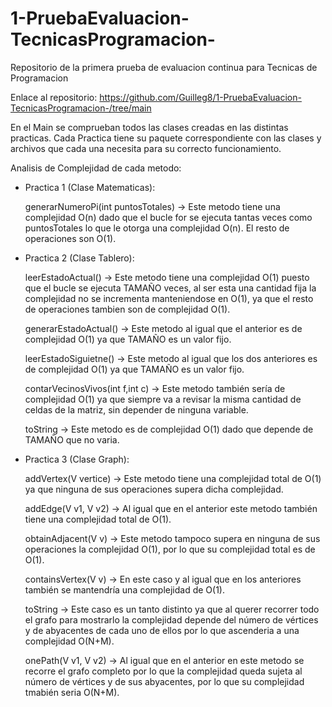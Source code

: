 # 1-PruebaEvaluacion-TecnicasProgramacion-
Repositorio de la primera prueba de evaluacion continua para Tecnicas de Programacion

Enlace al repositorio:
https://github.com/Guilleg8/1-PruebaEvaluacion-TecnicasProgramacion-/tree/main

En el Main se comprueban todos las clases creadas en las distintas practicas. Cada Practica tiene su paquete correspondiente con las clases y archivos que cada una necesita para su correcto funcionamiento.

Analisis de Complejidad de cada metodo:

- Practica 1 (Clase Matematicas):
  
    generarNumeroPi(int puntosTotales) -> Este metodo tiene una complejidad O(n) dado que el bucle for se ejecuta tantas veces como puntosTotales lo que le otorga una complejidad O(n). El resto de operaciones son O(1).

- Practica 2 (Clase Tablero):
  
    leerEstadoActual() -> Este metodo tiene una complejidad O(1) puesto que el bucle se ejecuta TAMAÑO veces, al ser esta una cantidad fija la complejidad no se incrementa manteniendose en O(1), ya que el resto de operaciones tambien son de complejidad O(1).

    generarEstadoActual() -> Este metodo al igual que el anterior es de complejidad O(1) ya que TAMAÑO es un valor fijo.
  
    leerEstadoSiguietne() -> Este metodo al igual que los dos anteriores es de complejidad O(1) ya que TAMAÑO es un valor fijo.
  
    contarVecinosVivos(int f,int c) -> Este metodo también sería de complejidad O(1) ya que siempre va a revisar la misma cantidad de celdas de la matriz, sin depender de ninguna variable.
  
    toString -> Este metodo es de complejidad O(1) dado que depende de TAMAÑO que no varia.

- Practica 3 (Clase Graph):
  
    addVertex(V vertice) -> Este metodo tiene una complejidad total de O(1) ya que ninguna de sus operaciones supera dicha complejidad.
  
    addEdge(V v1, V v2) -> Al igual que en el anterior este metodo también tiene una complejidad total de O(1).
  
    obtainAdjacent(V v) -> Este metodo tampoco supera en ninguna de sus operaciones la complejidad O(1), por lo que su complejidad total es de O(1).

    containsVertex(V v) -> En este caso y al igual que en los anteriores también se mantendría una complejidad de O(1).
  
    toString -> Este caso es un tanto distinto ya que al querer recorrer todo el grafo para mostrarlo la complejidad depende del número de vértices y de abyacentes de cada uno de ellos por lo que ascenderia a una complejidad O(N+M).
  
    onePath(V v1, V v2) -> Al igual que en el anterior en este metodo se recorre el grafo completo por lo que la complejidad queda sujeta al número de vértices y de sus abyacentes, por lo que su complejidad tmabién seria O(N+M).
